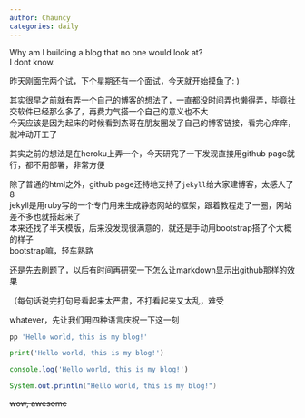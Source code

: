 ```yaml
---
author: Chauncy
categories: daily
---
```


Why am I building a blog that no one would look at?  
I dont know.

昨天刚面完两个试，下个星期还有一个面试，今天就开始摸鱼了: )

其实很早之前就有弄一个自己的博客的想法了，一直都没时间弄也懒得弄，毕竟社交软件已经那么多了，再费力气搭一个自己的意义也不大  
今天应该是因为起床的时候看到杰哥在朋友圈发了自己的博客链接，看完心痒痒，就冲动开工了

其实之前的想法是在heroku上弄一个，今天研究了一下发现直接用github page就行，都不用部署，非常方便

除了普通的html之外，github page还特地支持了`jekyll`给大家建博客，太感人了8  
jekyll是用ruby写的一个专门用来生成静态网站的框架，跟着教程走了一圈，网站差不多也就搭起来了  
本来还找了半天模版，后来没发现很满意的，就还是手动用bootstrap搭了个大概的样子  
bootstrap嘛，轻车熟路  

还是先去刷题了，以后有时间再研究一下怎么让markdown显示出github那样的效果  

（每句话说完打句号看起来太严肃，不打看起来又太乱，难受  

whatever，先让我们用四种语言庆祝一下这一刻

```ruby
pp 'Hello world, this is my blog!'
```
```python
print('Hello world, this is my blog!')
```
```javascript
console.log('Hello world, this is my blog!')
```
```java
System.out.println("Hello world, this is my blog!")
```
~~wow, awesome~~

